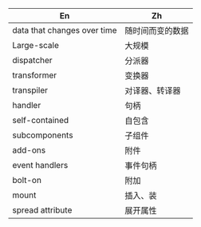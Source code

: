 En|Zh
---|---
data that changes over time|随时间而变的数据
Large-scale|大规模
dispatcher|分派器
transformer|变换器
transpiler|对译器、转译器
handler|句柄
self-contained|自包含
subcomponents|子组件
add-ons|附件
event handlers|事件句柄
bolt-on|附加
mount|插入、装
spread attribute|展开属性